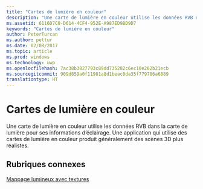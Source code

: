 ```yaml
---
title: "Cartes de lumière en couleur"
description: "Une carte de lumière en couleur utilise les données RVB dans la carte de lumière pour ses informations d’éclairage. Une application qui utilise des cartes de lumière en couleur produit généralement des scènes 3D plus réalistes."
ms.assetid: 6116D7C0-D614-4CF4-952E-A987ED9BD9D7
keywords: "Cartes de lumière en couleur"
author: PeterTurcan
ms.author: pettur
ms.date: 02/08/2017
ms.topic: article
ms.prod: windows
ms.technology: uwp
ms.openlocfilehash: 7ac38b3827793c89dd735282c6ec10e262b21ecb
ms.sourcegitcommit: 909d859a0f11981a8d1beac0da35f779786a6889
translationtype: HT
---
```

# <a name="color-light-maps"></a>Cartes de lumière en couleur


Une carte de lumière en couleur utilise les données RVB dans la carte de lumière pour ses informations d’éclairage. Une application qui utilise des cartes de lumière en couleur produit généralement des scènes 3D plus réalistes.

## <a name="span-idrelated-topicsspanrelated-topics"></a><span id="related-topics"></span>Rubriques connexes


[Mappage lumineux avec textures](light-mapping-with-textures.md)

 

 




